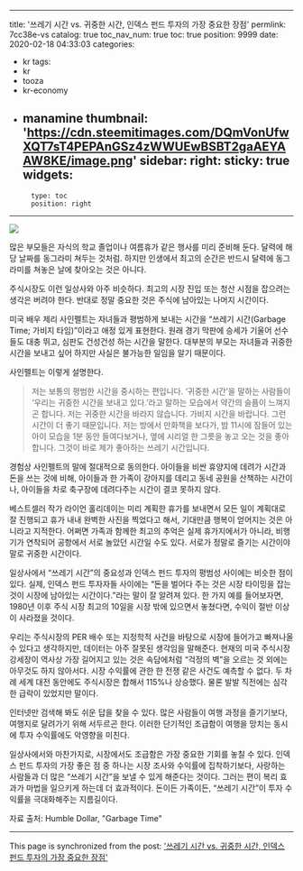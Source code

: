 
---
title: '쓰레기 시간 vs. 귀중한 시간, 인덱스 펀드 투자의 가장 중요한 장점'
permlink: 7cc38e-vs
catalog: true
toc_nav_num: true
toc: true
position: 9999
date: 2020-02-18 04:33:03
categories:
- kr
tags:
- kr
- tooza
- kr-economy
- manamine
thumbnail: 'https://cdn.steemitimages.com/DQmVonUfwXQT7sT4PEPAnGSz4zWWUEwBSBT2gaAEYAAW8KE/image.png'
sidebar:
    right:
        sticky: true
widgets:
    -
        type: toc
        position: right
---


![](https://cdn.steemitimages.com/DQmVonUfwXQT7sT4PEPAnGSz4zWWUEwBSBT2gaAEYAAW8KE/image.png)


많은 부모들은 자식의 학교 졸업이나 여름휴가 같은 행사를 미리 준비해 둔다. 달력에 해당 날짜를 동그라미 쳐두는 것처럼. 하지만 인생에서 최고의 순간은 반드시 달력에 동그라미를 쳐놓은 날에 찾아오는 것은 아니다.


주식시장도 이런 일상사와 아주 비슷하다. 최고의 시장 진입 또는 청산 시점을 잡으려는 생각은 버려야 한다. 반대로 정말 중요한 것은 주식에 남아있는 나머지 시간이다.


미국 배우 제리 사인펠트는 자녀들과 평범하게 보내는 시간을 “쓰레기 시간(Garbage Time; 가비지 타임)”이라고 애정 있게 표현한다. 원래 경기 막판에 승세가 기울어 선수들도 대충 뛰고, 심판도 건성건성 하는 시간을 말한다. 대부분의 부모는 자녀들과 귀중한 시간을 보내고 싶어 하지만 사실은 불가능한 일임을 알기 때문이다.


사인펠트는 이렇게 설명한다.


>저는 보통의 평범한 시간을 중시하는 편입니다. ‘귀중한 시간’을 말하는 사람들이 ‘우리는 귀중한 시간을 보내고 있다.’라고 말하는 모습에서 약간의 슬픔이 느껴지곤 합니다. 저는 귀중한 시간을 바라지 않습니다. 가비지 시간을 바랍니다. 그런 시간이 더 좋기 때문입니다. 저는 방에서 만화책을 보다가, 밤 11시에 잠들어 있는 아이 모습을 1분 동안 들여다보거나, 옆에 시리얼 한 그릇을 놓고 오는 것을 좋아합니다. 그것이 바로 제가 좋아하는 쓰레기 시간입니다.


경험상 사인펠트의 말에 절대적으로 동의한다. 아이들을 비싼 휴양지에 데려가 시간과 돈을 쓰는 것에 비해, 아이들과 한 가족이 강아지를 데리고 동네 공원을 산책하는 시간이나, 아이들을 차로 축구장에 데려다주는 시간이 결코 못하지 않다.


베스트셀러 작가 라이언 홀리데이는 미리 계획한 휴가를 보내면서 모든 일이 계획대로 잘 진행되고 휴가 내내 완벽한 사진을 찍었다고 해서, 기대만큼 행복이 얻어지는 것은 아니라고 지적한다. 어쩌면 가족과 함께한 최고의 추억은 실제 휴가지에서가 아니라, 비행기가 연착되어 공항에서 서로 놀았던 시간일 수도 있다. 서로가 정말로 즐기는 시간이야말로 귀중한 시간이다.


일상사에서 “쓰레기 시간”의 중요성과 인덱스 펀드 투자의 평범성 사이에는 비슷한 점이 있다. 실제, 인덱스 펀드 투자자들 사이에는 “돈을 벌어다 주는 것은 시장 타이밍을 잡는 것이 시장에 남아있는 시간이다.”라는 말이 잘 알려져 있다. 한 가지 예를 들어보자면, 1980년 이후 주식 시장 최고의 10일을 시장 밖에 있으면서 놓쳤다면, 수익이 절반 이상이 사라졌을 것이다.


우리는 주식시장의 PER 배수 또는 지정학적 사건을 바탕으로 시장에 들어가고 빠져나올 수 있다고 생각하지만, 데이터는 아주 잘못된 생각임을 말해준다. 현재의 미국 주식시장 강세장이 역사상 가장 길어지고 있는 것은 속담에처럼 “걱정의 벽”을 오르는 것 외에는 아무것도 하지 않아서다. 시장 수익률에 관한 한 전쟁 같은 사건도 예측할 수 없다. 두 차례 세계 대전 동안에도 주식시장은 합해서 115%나 상승했다. 물론 발발 직전에는 심각한 급락이 있었지만 말이다.


인터넷만 검색해 봐도 쉬운 답을 찾을 수 있다. 많은 사람들이 여행 과정을 즐기기보다, 여행지로 달려가기 위해 서두르곤 한다. 이러한 단기적인 조급함이 여행을 망치는 동시에 투자 수익률에도 악영향을 미친다.


일상사에서와 마찬가지로, 시장에서도 조급함은 가장 중요한 기회를 놓칠 수 있다. 인덱스 펀드 투자의 가장 좋은 점 중 하나는 시장 조사와 수익률에 집착하기보다, 사랑하는 사람들과 더 많은 “쓰레기 시간”을 보낼 수 있게 해준다는 것이다. 그러는 편이 복리 효과가 마법을 일으키게 하는데 더 효과적이다. 돈이든 가족이든, “쓰레기 시간”이 투자 수익률을 극대화해주는 지름길이다.


자료 출처: Humble Dollar, "Garbage Time"

- - -

This page is synchronized from the post: ['쓰레기 시간 vs. 귀중한 시간, 인덱스 펀드 투자의 가장 중요한 장점'](https://steemit.com/@pius.pius/7cc38e-vs)
